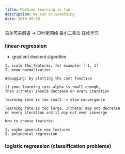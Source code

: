 ```yaml
---
title: Machine learning is fun
description: We can do something
date: 2019-06-30
---
```


马尔可夫假设 -> 贝叶斯网络
最小二乘法
在线学习

### linear-regression

* gradient descent algorithm

```
1. scale the features, for example: [-1, 1]
2. mean normalization
```

```
debugging: by plotting the cost function

if your learning rate alpha is small enough,
then J(theta) should decrease on every iteration

learning rate is too small -> slow convergence

learning rate is too large, J(theta) may not decrease
on every iteration and it may not even converge
```

```
how to choose features:

1. maybe generate new features
2. polynomial regression
```

### logistic regression (classification problems)

